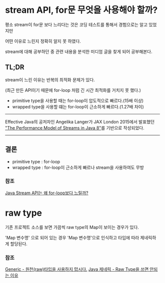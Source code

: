 #   stream API, for문 무엇을 사용해야 할까?
평소 stream이 for문 보다 느리다는 것은 코딩 테스트를 통해서 경험으로는 알고 있었지만

어떤 이유로 느린지 정확히 알지 못 하였다.

stream에 대해 공부하던 중 관련 내용을 분석한 미디엄 글을 찾게 되어 공부해본다.

##   TL;DR
stream이 느린 이유는 반복의 최적화 문제가 있다.

(최근 만든 API이기 때문에 for-loop 처럼 긴 시간 최적화를 거치지 못 했다.)

-   primitive type을 사용할 때는 for-loop이 압도적으로 빠르다.(15배 이상)
-   wrapped type을 사용할 떄는 for-loop이 근소하게 빠르다.(1.27배 차이)

---

Effective Java의 공저자인 Angelika Langer가 JAX London 2015에서 발표했던 ["The Performance Model of Streams in Java 8"](http://www.angelikalanger.com/Conferences/Videos/Conference-Video-GeeCon-2015-Performance-Model-of-Streams-in-Java-8-Angelika-Langer.html)를 기반으로 작성되었다.



---


##  결론
-   primitive type : for-loop
-   wrapped type : for-loop이 근소하게 빠르나 stream을 사용하여도 무방


### 참조
[Java Stream API는 왜 for-loop보다 느릴까?](https://jypthemiracle.medium.com/java-stream-api%EB%8A%94-%EC%99%9C-for-loop%EB%B3%B4%EB%8B%A4-%EB%8A%90%EB%A6%B4%EA%B9%8C-50dec4b9974b)

#   raw type
기존 프로젝트 소스를 보면 가끔씩 raw type의 Map이 보이는 경우가 있다.

'Map 변수명' 으로 되어 있는 경우 'Map<?,?> 변수명'으로 인식하고 타입에 따라 제네릭하게 할당된다.



### 참조

[Generic - 원천(raw)타입을 사용하지 맙시다.](https://ojava.tistory.com/27)
[Java 제네릭 - Raw Type을 쓰면 안되는 이유](http://happinessoncode.com/2018/02/08/java-generic-raw-type/)